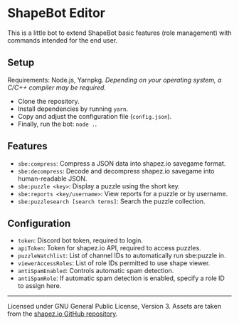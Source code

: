 # ShapeBot Editor

This is a little bot to extend ShapeBot basic features (role management) with
commands intended for the end user.

## Setup

Requirements: Node.js, Yarnpkg. _Depending on your operating system, a C/C++
compiler may be required._

-   Clone the repository.
-   Install dependencies by running `yarn`.
-   Copy and adjust the configuration file (`config.json`).
-   Finally, run the bot: `node .`.

## Features

-   `sbe:compress`: Compress a JSON data into shapez.io savegame format.
-   `sbe:decompress`: Decode and decompress shapez.io savegame into
    human-readable JSON.
-   `sbe:puzzle <key>`: Display a puzzle using the short key.
-   `sbe:reports <key/username>`: View reports for a puzzle or by username.
-   `sbe:puzzlesearch [search terms]`: Search the puzzle collection.

## Configuration

-   `token`: Discord bot token, required to login.
-   `apiToken`: Token for shapez.io API, required to access puzzles.
-   `puzzleWatchlist`: List of channel IDs to automatically run sbe:puzzle in.
-   `viewerAccessRoles`: List of role IDs permitted to use shape viewer.
-   `antiSpamEnabled`: Controls automatic spam detection.
-   `antiSpamRole`: If automatic spam detection is enabled, specify a role ID
    to assign here.

---

Licensed under GNU General Public License, Version 3. Assets are taken from
the [shapez.io GitHub repository](https://github.com/tobspr/shapez.io).
